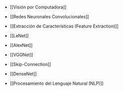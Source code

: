 - [[Visión por Computadora]]
- [[Redes Neuronales Convolucionales]]
- [[Extracción de Características (Feature Extraction)]]
- [[LeNet]]
- [[AlexNet]]
- [[VGGNet]]


- [[Skip-Connection]]
- [[DenseNet]]

- [[Procesamiento del Lenguaje Natural (NLP)]]